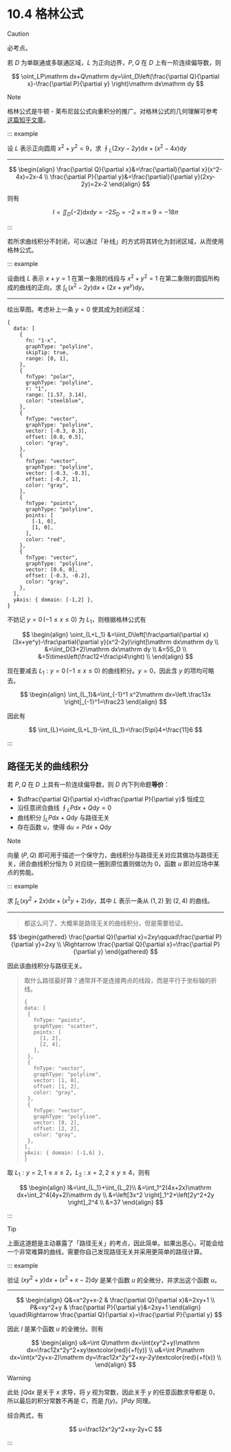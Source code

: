 # 10.4 格林公式

> [!caution]
>
> 必考点。

若 $D$ 为单联通或多联通区域，$L$ 为正向边界，$P,Q$ 在 $D$ 上有一阶连续偏导数，则

$$
\oint_LP\mathrm dx+Q\mathrm dy=\iint_D\left(\frac{\partial Q}{\partial x}-\frac{\partial P}{\partial y} \right)\mathrm dx\mathrm dy
$$

> [!note]
>
> 格林公式是牛顿 - 莱布尼兹公式向重积分的推广。对格林公式的几何理解可参考 [这篇知乎文章](https://zhuanlan.zhihu.com/p/290902618)。

::: example

设 $L$ 表示正向圆周 $x^2+y^2=9$，求 $\displaystyle\oint_L(2xy-2y)\mathrm dx+(x^2-4x)\mathrm dy$

---

$$
\begin{align}
\frac{\partial Q}{\partial x}&=\frac{\partial}{\partial x}(x^2-4x)=2x-4 \\
\frac{\partial P}{\partial y}&=\frac{\partial}{\partial y}(2xy-2y)=2x-2
\end{align}
$$

则有

$$
I=\iint_D(-2)\mathrm dx\mathrm dy=-2S_D=-2\times\pi\times9=-18\pi
$$

:::

若所求曲线积分不封闭，可以通过「补线」的方式将其转化为封闭区域，从而使用格林公式。

::: example

设曲线 $L$ 表示 $x+y=1$ 在第一象限的线段与 $x^2+y^2=1$ 在第二象限的圆弧所构成的曲线的正向，求 $\displaystyle\int_L(x^2-2y)\mathrm dx+(2x+ye^y)\mathrm dy$。

---

绘出草图。考虑补上一条 $y=0$ 使其成为封闭区域：

```graph
{
  data: [
    {
      fn: "1-x",
      graphType: "polyline",
      skipTip: true,
      range: [0, 1],
    },
    {
      fnType: "polar",
      graphType: "polyline",
      r: "1",
      range: [1.57, 3.14],
      color: "steelblue",
    },
    {
      fnType: "vector",
      graphType: "polyline",
      vector: [-0.3, 0.3],
      offset: [0.8, 0.5],
      color: "gray",
    },
    {
      fnType: "vector",
      graphType: "polyline",
      vector: [-0.3, -0.3],
      offset: [-0.7, 1],
      color: "gray",
    },
    {
      fnType: "points",
      graphType: "polyline",
      points: [
        [-1, 0],
        [1, 0],
      ],
      color: "red",
    },
    {
      fnType: "vector",
      graphType: "polyline",
      vector: [0.6, 0],
      offset: [-0.3, -0.2],
      color: "gray",
    },
  ],
  yAxis: { domain: [-1,2] },
}
```

不妨记 $y=0\,(-1\le x\le 0)$ 为 $L_1$，则根据格林公式有

$$
\begin{align}
\oint_{L+L_1}
&=\iint_D\left[\frac\partial{\partial x}(3x+ye^y)-\frac\partial{\partial y}(x^2-2y)\right]\mathrm dx\mathrm dy \\
&=\iint_D(3+2)\mathrm dx\mathrm dy \\
&=5S_D \\
&=5\times\left(\frac12+\frac\pi4\right) \\
\end{align}
$$

现在要减去 $L_1:y=0\,(-1\le x\le 0)$ 的曲线积分。$y=0$，因此含 $y$ 的项均可略去。

$$
\begin{align}
\int_{L_1}&=\int_{-1}^1 x^2\mathrm dx=\left.\frac13x \right|_{-1}^1=\frac23
\end{align}
$$

因此有

$$
\int_{L}=\oint_{L+L_1}-\int_{L_1}=\frac{5\pi}4+\frac{11}6
$$

:::

## 路径无关的曲线积分

若 $P,Q$ 在 $D$ 上具有一阶连续偏导数，则 $D$ 内下列命题**等价**：

- $\dfrac{\partial Q}{\partial x}=\dfrac{\partial P}{\partial y}$ 恒成立
- 沿任意闭合曲线 $\displaystyle\oint_LP\mathrm dx+Q\mathrm dy=0$
- 曲线积分 $\displaystyle\int_LP\mathrm dx+Q\mathrm dy$ 与路径无关
- 存在函数 $u$，使得 $\mathrm du=P\mathrm dx+Q\mathrm dy$

> [!note]
>
> 向量 $(P,Q)$ 即可用于描述一个保守力，曲线积分与路径无关对应其做功与路径无关，闭合曲线积分恒为 $0$ 对应绕一圈到原位置则做功为 $0$，函数 $u$ 即对应场中某点的势能。

::: example

求 $\displaystyle\int_L(xy^2+2x)\mathrm dx+(x^2y+2)\mathrm dy$，其中 $L$ 表示一条从 $(1,2)$ 到 $(2,4)$ 的曲线。

---

> 都这么问了，大概率是路径无关的曲线积分。但是需要验证。

$$
\begin{gathered}
\frac{\partial Q}{\partial x}=2xy\qquad\frac{\partial P}{\partial y}=2xy \\
\Rightarrow \frac{\partial Q}{\partial x}=\frac{\partial P}{\partial y}
\end{gathered}
$$

因此该曲线积分与路径无关。

> 取什么路径最好算？通常并不是连接两点的线段，而是平行于坐标轴的折线。
>
> ```graph
> {
> data: [
>  {
>    fnType: "points",
>    graphType: "scatter",
>    points: [
>      [1, 2],
>      [2, 4],
>    ],
>  },
>  {
>    fnType: "vector",
>    graphType: "polyline",
>    vector: [1, 0],
>    offset: [1, 2],
>    color: "gray",
>  },
>  {
>    fnType: "vector",
>    graphType: "polyline",
>    vector: [0, 2],
>    offset: [2, 2],
>    color: "gray",
>  },
> ],
> yAxis: { domain: [-1,6] },
> }
> ```

取 $L_1:y=2,1\le x\le2$，$L_2:x=2,2\le y\le4$，则有

$$
\begin{align}
I&=\int_{L_1}+\int_{L_2}\\
&=\int_1^2(4x+2x)\mathrm dx+\int_2^4(4y+2)\mathrm dy \\
&=\left[3x^2 \right]_1^2+\left[2y^2+2y \right]_2^4 \\
&=37
\end{align}
$$

:::

> [!tip]
>
> 上面这道题是主动暴露了「路径无关」的考点，因此简单。如果出恶心，可能会给一个非常难算的曲线，需要你自己发现路径无关并采用更简单的路径计算。

::: example

验证 $(xy^2+y)\mathrm dx+(x^2+x-2)\mathrm dy$ 是某个函数 $u$ 的全微分，并求出这个函数 $u$。

---

$$
\begin{align}
Q&=x^2y+x-2 &
\frac{\partial Q}{\partial x}&=2xy+1 \\
P&=xy^2+y &
\frac{\partial P}{\partial y}&=2xy+1
\end{align}
\quad\Rightarrow
\frac{\partial Q}{\partial x}=\frac{\partial P}{\partial y}
$$

因此 $I$ 是某个函数 $u$ 的全微分。则有

$$
\begin{align}
u&=\int Q\mathrm dx=\int(xy^2+y)\mathrm dx=\frac12x^2y^2+xy\textcolor{red}{+f(y)} \\
u&=\int P\mathrm dx=\int(x^2y+x-2)\mathrm dy=\frac12x^2y^2+xy-2y\textcolor{red}{+f(x)} \\
\end{align}
$$

> [!warning]
>
> 此处 $\displaystyle \int Q\mathrm dx$ 是关于 $x$ 求导，将 $y$ 视为常数，因此关于 $y$ 的任意函数求导都是 $0$，所以最后的积分常数不再是 $C$，而是 $f(y)$。$\displaystyle\int P\mathrm dy$ 同理。

综合两式，有

$$
u=\frac12x^2y^2+xy-2y+C
$$

:::
